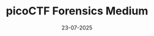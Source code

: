 ---
layout: post
title : picoCTF Forensics Medium 
date : 23-07-2025
categories : [Docs]
tag : []
---